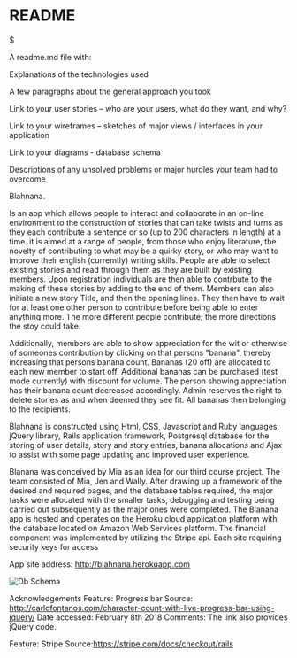 # README

$$$$$$$$$$$$$$$$$$$$$$$$$$$$$$$$$$$$$$$$$

A readme.md file with:

Explanations of the technologies used

A few paragraphs about the general approach you took

Link to your user stories – who are your users, what do they want, and why?

Link to your wireframes – sketches of major views / interfaces in your application

Link to your diagrams - database schema

Descriptions of any unsolved problems or major hurdles your team had to overcome

$$$$$$$$$$$$$$$$$$$$$$$$$$$$$$$$$$$$$$$$$$$$

Blahnana.

Is an app which allows people to interact and collaborate in an on-line environment to the construction of stories that can take twists and turns as they each contribute a sentence or so (up to 200 characters in length) at a time. it is aimed at a range of people, from those who enjoy literature, the novelty of contributing to what may be a quirky story, or who may want to improve their english (curremtly) writing skills. People are able to select existing stories and read through them as they are built by existing members. Upon registration individuals are then able to contrbute to the making of these stories by adding to the end of them. Members can also initiate a new story Title, and then the opening lines. They then have to wait for at least one other person to contribute before being able to enter anything more. The more different people contribute; the more directions the stoy could take.

Additionally, members are able to show appreciation for the wit or otherwise of someones contribution by clicking on that persons "banana", thereby increasing that persons banana count. Bananas (20 off) are allocated to each new member to start off. Additional bananas can be purchased (test mode currently) with discount for volume. The person showing appreciation has their banana count decreased accordingly. Admin reserves the right to delete stories as and when deemed they see fit. All bananas then belonging to the recipients.

Blahnana is constructed using Html, CSS, Javascript and Ruby languages, jQuery library, Rails application framework, Postgresql database for the storing of user details, story and story entries, banana allocations and Ajax to assist with some page updating and improved user experience.

Blanana was conceived by Mia as an idea for our third course project. The team consisted of Mia, Jen and Wally. After drawing up a framework of the desired and required pages, and the database tables required, the major tasks were allocated with the smaller tasks, debugging and testing being carried out subsequently as the major ones were completed. The Blanana app is hosted and operates on the Heroku cloud application platform with the database located on Amazon Web Services platform. The financial component was implemented by utilizing the Stripe api. Each site requiring security keys for access

App site address: http://blahnana.herokuapp.com

<!-- ![GitHub Logo](/images/logo.png) -->
![Db Schema](/app/images/db_structure.png)





Acknowledgements
Feature: Progress bar
Source: http://carlofontanos.com/character-count-with-live-progress-bar-using-jquery/
Date accessed: February 8th 2018
Comments: The link also provides jQuery code.

Feature: Stripe
Source:https://stripe.com/docs/checkout/rails
